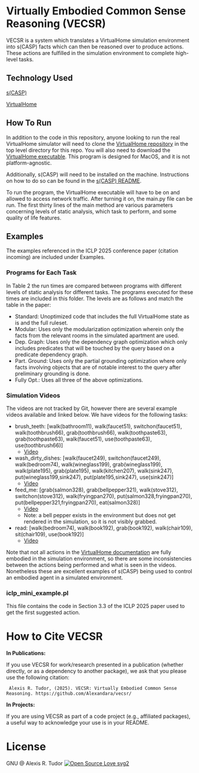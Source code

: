 # Virtually Embodied Common Sense Reasoning (VECSR)
VECSR is a system which translates a VirtualHome simulation 
environment into s(CASP) facts which can then be reasoned over to produce 
actions. These actions are fulfilled in the simulation environment to complete
high-level tasks. 

## Technology Used
[s(CASP)](https://gitlab.software.imdea.org/ciao-lang/sCASP)

[VirtualHome](http://virtual-home.org/)

## How To Run
In addition to the code in this repository, anyone looking to run the real 
VirtualHome simulator will need to clone the 
[VirtualHome repository](https://github.com/xavierpuigf/virtualhome) in the top 
level directory for this repo. You will also need to download the [VirtualHome
executable](http://virtual-home.org/documentation/master/get_started/get_started.html#installation).
This program is designed for MacOS, and it is not platform-agnostic. 

Additionally, s(CASP) will need to be installed on the machine. Instructions on
how to do so can be found in the 
[s(CASP) README](https://gitlab.software.imdea.org/ciao-lang/sCASP). 

To run the program, the VirtualHome executable will have to be on and allowed
to access network traffic. After turning it on, the main.py file can be run. The 
first thirty lines of the main method are various parameters concerning levels
of static analysis, which task to perform, and some quality of life features.

## Examples
The examples referenced in the ICLP 2025 conference paper (citation incoming)
are included under Examples.

### Programs for Each Task
In Table 2 the run times are compared between programs with different levels of 
static analysis for different tasks. The programs executed for these times are 
included in this folder. The levels are as follows and match the table in the 
paper:
- Standard: Unoptimized code that includes the full VirtualHome state as is and
the full ruleset.
- Modular: Uses only the modularization optimization wherein only the facts from
the relevant rooms in the simulated apartment are used.
- Dep. Graph: Uses only the dependency graph optimization which only includes 
predicates that will be touched by the query based on a predicate dependency graph.
- Part. Ground: Uses only the partial grounding optimization where only facts 
involving objects that are of notable interest to the query after preliminary
grounding is done.
- Fully Opt.: Uses all three of the above optimizations.

### Simulation Videos
The videos are not tracked by Git, however there are several example videos 
available and linked below. We have videos for the following tasks:
- brush_teeth: [walk(bathroom11), walk(faucet51), switchon(faucet51), 
walk(toothbrush66), grab(toothbrush66), walk(toothpaste63), grab(toothpaste63),
walk(faucet51), use(toothpaste63), use(toothbrush66)]
  - [Video](https://drive.google.com/file/d/1I0WAXI--dmApuG0Pvdvrf1ZBijFoXR64/view?usp=sharing)
- wash_dirty_dishes: [walk(faucet249), switchon(faucet249), walk(bedroom74), 
walk(wineglass199), grab(wineglass199), walk(plate195), grab(plate195), 
walk(kitchen207), walk(sink247), put(wineglass199,sink247), put(plate195,sink247),
use(sink247)]
  - [Video](https://drive.google.com/file/d/1BlYrmz4TP1cCeAKj9yQj59jKXwuxceF2/view?usp=sharing)
- feed_me: [grab(salmon328), grab(bellpepper321), walk(stove312), 
switchon(stove312), walk(fryingpan270), put(salmon328,fryingpan270), 
put(bellpepper321,fryingpan270), eat(salmon328)]
  - [Video](https://drive.google.com/file/d/1Ul9oX231ZD1hCvM8g27AOqS9hmmTEVg1/view?usp=sharing)
  - Note: a bell pepper exists in the environment but does not get rendered 
  in the simulation, so it is not visibly grabbed.
- read: [walk(bedroom74), walk(book192), grab(book192), walk(chair109), 
sit(chair109), use(book192)]
  - [Video](https://drive.google.com/file/d/1tmflai1FwtvWqSF0YCAjrCKOvV1DKd_d/view?usp=sharing)

Note that not all actions in the 
[VirtualHome documentation](http://virtual-home.org/documentation/master/kb/actions.html)
are fully embodied in the simulation environment, so there are some inconsistencies
between the actions being performed and what is seen in the videos. Nonetheless
these are excellent examples of s(CASP) being used to control an embodied agent
in a simulated environment.

### iclp_mini_example.pl
This file contains the code in Section 3.3 of the ICLP 2025 paper used to get 
the first suggested action.

# How to Cite VECSR
**In Publications:**

If you use VECSR for work/research presented in a publication 
(whether directly, or as a dependency to another package), we ask that you please 
use the following citation:
     
     Alexis R. Tudor, (2025). VECSR: Virtually Embodied Common Sense Reasoning. https://github.com/Alexandara/vecsr/
     
**In Projects:**

If you are using VECSR as part of a code project (e.g., affiliated packages), 
a useful way to acknowledge your use is in your README.

# License 
GNU @ Alexis R. Tudor
[![Open Source Love svg2](https://badges.frapsoft.com/os/v2/open-source.svg?v=103)](https://github.com/ellerbrock/open-source-badges/)



